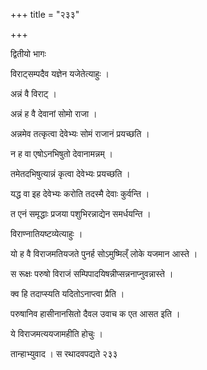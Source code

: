 +++
title = "२३३"

+++

 

द्वितीयो भागः

विराट्सम्पदैव यज्ञेन यजेतेत्याहुः । 

अन्नं वै विराट् । 

अन्नं ह वै देवानां सोमो राजा । 

अन्नमेव तत्कृत्वा देवेभ्यः सोमं राजानं प्रयच्छति । 

न ह वा एषोऽनभिषुतो देवानामन्नम् । 

तमेतदभिषुत्यान्नं कृत्वा देवेभ्यः प्रयच्छति । 

यद्ध वा इह देवेभ्यः करोति तदस्मै देवाः कुर्वन्ति । 

त एनं समृद्धाः प्रजया पशुभिरन्नाद्येन समर्धयन्ति । 

विराण्नातियष्टव्येत्याहुः । 

यो ह वै विराजमतियजते पुनर्ह सोऽमुष्मिल्ँ लोके यजमान आस्ते । 

स रूक्षः परुषो विराजं सम्पिपादयिषन्नीप्सन्ननाप्नुवन्नास्ते । 

क्व हि तदाप्स्यति यदितोऽनाप्त्वा प्रैति । 

परुषानिव हासीनानसितो दैवल उवाच क एत आसत इति । 

ये विराजमत्ययजामहीति होचुः । 

तान्हाभ्युवाद । स रथादवपद्यते २३३
